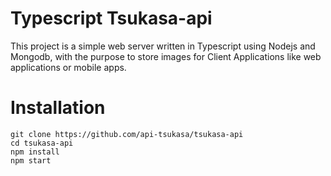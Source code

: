 # Typescript Tsukasa-api
This project is a simple web server written in Typescript using Nodejs and Mongodb, with the purpose to store images for Client Applications like web applications or mobile apps.

# Installation
```
git clone https://github.com/api-tsukasa/tsukasa-api
cd tsukasa-api
npm install
npm start
```
